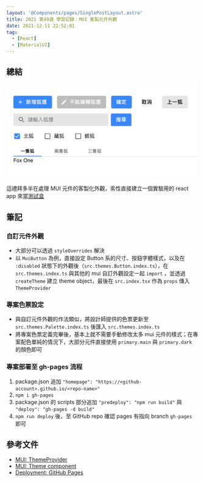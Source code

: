 ```yaml
---
layout: '@Components/pages/SinglePostLayout.astro'
title: 2021 第49週 學習記錄：MUI 客製元件外觀
date: 2021-12-11 22:52:01
tag:
  - [React]
  - [MaterialUI]
---
```


## 總結

![demo](/2021/work-log-w49/react-mui.png)

這禮拜多半在處理 MUI 元件的客製化外觀，索性直接建立一個實驗用的 react app 來當[測試盒](https://tzynwang.github.io/react-mui/)

## 筆記

### 自訂元件外觀

- 大部分可以透過 `styleOverrides` 解決
- 以 `MuiButton` 為例，直接設定 Button 系的尺寸、按鈕字體樣式，以及在 `:disabled` 狀態下的外觀後（`src.themes.Button.index.ts`），在 `src.themes.index.ts` 與其他的 mui 自訂外觀設定一起 `import` ，並透過 `createTheme` 建立 theme object，最後在 `src.index.tsx` 作為 `props` 傳入 `ThemeProvider`

<script src="https://gist.github.com/tzynwang/efa3400afcc8d3308c0a12d33a991247.js"></script>

### 專案色票設定

- 與自訂元件外觀的作法類似，將設計師提供的色票更新至 `src.themes.Palette.index.ts` 後匯入 `src.themes.index.ts`
- 將專案色票定義完畢後，基本上就不需要手動修改太多 mui 元件的樣式；在專案配色單純的情況下，大部分元件直接使用 `primary.main` 與 `primary.dark` 的顏色即可

<script src="https://gist.github.com/tzynwang/4f3b878282237a0c7941cb6e22a64f12.js"></script>

### 專案部署至 gh-pages 流程

1. package.json 追加 `"homepage": "https://<github-account>.github.io/<repo-name>"`
1. `npm i gh-pages`
1. package.json 的 scripts 部分追加 `"predeploy": "npm run build"` 與 `"deploy": "gh-pages -d build"`
1. `npm run deploy` 後，至 GitHub repo 確認 pages 有指向 branch `gh-pages` 即可

## 參考文件

- [MUI: ThemeProvider](https://mui.com/customization/theming/#themeprovider)
- [MUI: Theme component](https://mui.com/customization/theme-components/)
- [Deployment: GitHub Pages](https://create-react-app.dev/docs/deployment/#github-pages)
